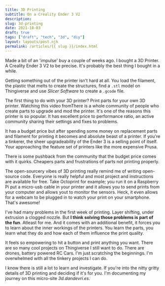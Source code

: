 ```yaml
---
title: 3D Printing
subtitle: On a Creality Ender 3 V2
description: 
slug: 3d-printing
date: 2021-18-03
draft: true
tags: ["draft", "tech", "3d", "diy"]
layout: layouts/post.njk
permalink: /articles/{{ slug }}/index.html
---
```


Made a bit of an 'impulse' buy a couple of weeks ago. I bought a 3D Printer. A Creality Ender 3 V2 to be precise. It's probably the best thing I bought in a while.

Getting something out of the printer isn't hard at all. You load the filament, the plastic that melts to create the structures, find a `.stl` model on Thingiverse and use _Slicer Software_ to create a `.gcode` file.

The first thing to do with your 3D printer? Print parts for your own 3D printer. Watching this video fromThere is a whole community of people who create parts to upgrade and mod the printer. It's one of the reasons this printer is so popular. It has excellent price to performance ratio, an active community sharing their settings and fixes to problems.

It has a budget price but after spending some money on replacement parts and filament for printing it becomes and absolute beast of a printer. If you're a tinkerer, the sheer upgradeability of the Ender 3 is a selling point of itself. Your approaching the feature set of printers like the more expensive Prusa.

There is some pushback from the community that the budget price comes with it quirks. Cheapers parts and frustrations of parts not printing properly.

The open-sourcery vibes of 3D printing really remind me of writing open-source code. Everyone is really helpful and most project and instructions are available for free. Take Octoprint for example; you run it on a Raspberry Pi put a micro-usb cable in your printer and it allows you to send prints from your computer and allows yout to monitor the sensors. Heck, it even allows for a webcam to be plugged in to watch your print on your smartphone. That's awesome!

I've had many problems in the first week of printing. Layer shifting, under extrusion a clogged nozzle. But **I think solving those problems is part of the fun**. Atleast for me. And it comes with an additional benefit, it forces you to learn about the inner workings of the printers. You learn the parts, you learn what they do and how each of them influence the print quality.

It feels so empowering to hit a button and print anything you want. There are so many cool projects on Thingiverse I still want to do. There are drones, battery powered RC Cars. I'm just scratching the beginnings. I'm overwhelmed with all the tinkery projects I can do.

I know there is still a lot to learn and investigate. If you're into the nitty gritty details of 3D printing and deciding if it's for you. I'm documenting my journey on this micro-site _3d.dandevri.es_.